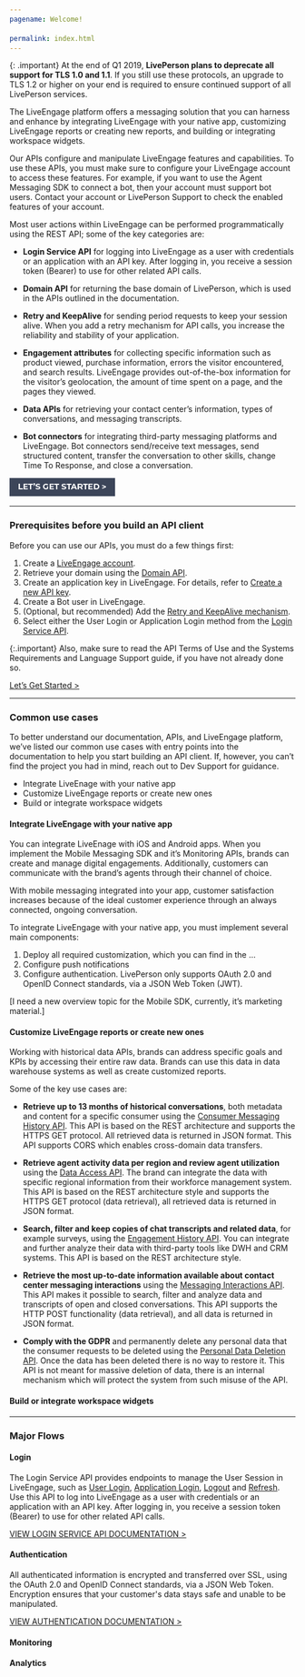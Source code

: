 ```yaml
---
pagename: Welcome!

permalink: index.html
---
```


{: .important}
At the end of Q1 2019, **LivePerson plans to deprecate all support for TLS 1.0 and 1.1**. If you still use these protocols, an upgrade to TLS 1.2 or higher on your end is required to ensure continued support of all LivePerson services.

The LiveEngage platform offers a messaging solution that you can harness and enhance by integrating LiveEngage with your native app, customizing LiveEngage reports or creating new reports, and building or integrating workspace widgets.   

Our APIs configure and manipulate LiveEngage features and capabilities. To use these APIs, you must make sure to configure your LiveEngage account to access these features. For example, if you want to use the Agent Messaging SDK to connect a bot, then your account must support bot users.  Contact your account or LivePerson Support to check the enabled features of your account.  

Most user actions within LiveEngage can be performed programmatically using the REST API; some of the key categories are:

- **Login Service API** for logging into LiveEngage as a user with credentials or an application with an API key. After logging in, you receive a session token (Bearer) to use for other related API calls.
  
- **Domain API** for returning the base domain of LivePerson, which is used in the APIs outlined in the documentation.

- **Retry and KeepAlive** for sending period requests to keep your session alive. When you add a retry mechanism for API calls, you increase the reliability and stability of your application. 

- **Engagement attributes** for collecting specific information such as product viewed, purchase information, errors the visitor encountered, and search results. LiveEngage provides out-of-the-box information for the visitor’s geolocation, the amount of time spent on a page, and the pages they viewed. 

- **Data APIs** for retrieving your contact center’s information, types of conversations, and messaging transcripts. 

- **Bot connectors** for integrating third-party messaging platforms and LiveEngage.  Bot connectors send/receive text messages, send structured content, transfer the conversation to other skills, change Time To Response, and close a conversation. 

<a href="https://developers.liveperson.com/get-started.html" style="align: right;"><img src="../img/btn-lets-get-started.png"></a>


---  

### Prerequisites before you build an API client

Before you can use our APIs, you must do a few things first: 

1. Create a [LiveEngage account](https://register.liveperson.com/checkout/104139/order_information).  
2. Retrieve your domain using the [Domain API](https://developers.liveperson.com/retrieve-api-domains-using-the-domain-api.html).
3. Create an application key in LiveEngage. For details, refer to [Create a new API key](https://developers.liveperson.com/retrieve-api-keys-create-a-new-api-key.html). 
4. Create a Bot user in LiveEngage. 
5. (Optional, but recommended) Add the [Retry and KeepAlive mechanism](https://developers.liveperson.com/retry-and-keepalive-best-practices-overview.html). 
6. Select either the User Login or Application Login method from the [Login Service API](https://developers.liveperson.com/login-getting-started.html).

{:.important}
Also, make sure to read the API Terms of Use and the Systems Requirements and Language Support guide, if you have not already done so. 



[Let’s Get Started >](l)

---  

### Common use cases
To better understand our documentation, APIs, and LiveEngage platform, we’ve listed our common use cases with entry points into the documentation to help you start building an API client. If, however, you can’t find the project you had in mind, reach out to Dev Support for guidance. 

- Integrate LiveEnage with your native app 
- Customize LiveEngage reports or create new ones
- Build or integrate workspace widgets

#### Integrate LiveEngage with your native app

You can integrate LiveEnage with iOS and Android apps.  When you implement the Mobile Messaging SDK and it’s Monitoring APIs, brands can create and manage digital engagements.  Additionally, customers can communicate with the brand’s agents through their channel of choice.  

With mobile messaging integrated into your app, customer satisfaction increases because of the ideal customer experience through an always connected, ongoing conversation. 

To integrate LiveEngage with your native app, you must implement several main components:

1. Deploy all required customization, which you can find in the …
2. Configure push notifications
3. Configure authentication. LivePerson only supports OAuth 2.0 and OpenID Connect standards, via a JSON Web Token (JWT).  

[I need a new overview topic for the Mobile SDK, currently, it’s marketing material.]


#### Customize LiveEngage reports or create new ones

Working with historical data APIs, brands can address specific goals and KPIs by accessing their entire raw data.  Brands can use this data in data warehouse systems as well as create customized reports.  

Some of the key use cases are:
- **Retrieve up to 13 months of historical conversations**, both metadata and content for a specific consumer using the [Consumer Messaging History API](https://developers.liveperson.com/consumer-messaging-history-api-overview.html). This API is based on the REST architecture and supports the HTTPS GET protocol. All retrieved data is returned in JSON format. This API supports CORS which enables cross-domain data transfers. 

- **Retrieve agent activity data per region and review agent utilization** using the [Data Access API](https://developers.liveperson.com/data-access-api-overview.html). The brand can integrate the data with specific regional information from their workforce management system. This API is based on the REST architecture style and supports the HTTPS GET protocol (data retrieval), all retrieved data is returned in JSON format. 

- **Search, filter and keep copies of chat transcripts and related data**, for example surveys, using the [Engagement History API](https://developers.liveperson.com/engagement-history-api-overview.html).  You can  integrate and further analyze their data with third-party tools like DWH and CRM systems. This API is based on the REST architecture style.

- **Retrieve the most up-to-date information available about contact center messaging interactions** using the [Messaging Interactions API](https://developers.liveperson.com/messaging-interactions-api-overview.html). This API makes it possible to search, filter and analyze data and transcripts of open and closed conversations. This API supports the HTTP POST functionality (data retrieval), and all data is returned in JSON format.

- **Comply with the GDPR** and permanently delete any personal data that the consumer requests to be deleted using the [Personal Data Deletion API](https://developers.liveperson.com/personal-data-deletion-api-overview.html). Once the data has been deleted there is no way to restore it. This API is not meant for massive deletion of data, there is an internal mechanism which will protect the system from such misuse of the API.


#### Build or integrate workspace widgets



---  

### Major Flows

#### Login 
The Login Service API provides endpoints to manage the User Session in LiveEngage, such as [User Login](), [Application Login](), [Logout]() and [Refresh](). Use this API to log into LiveEngage as a user with credentials or an application with an API key. After logging in, you receive a session token (Bearer) to use for other related API calls.

[VIEW LOGIN SERVICE API DOCUMENTATION >](https://developers.liveperson.com/login-service-api-overview.html)

#### Authentication
All authenticated information is encrypted and transferred over SSL, using the OAuth 2.0 and OpenID Connect standards, via a JSON Web Token.  Encryption ensures that your customer's data stays safe and unable to be manipulated.

[VIEW AUTHENTICATION DOCUMENTATION >]()

#### Monitoring


#### Analytics


